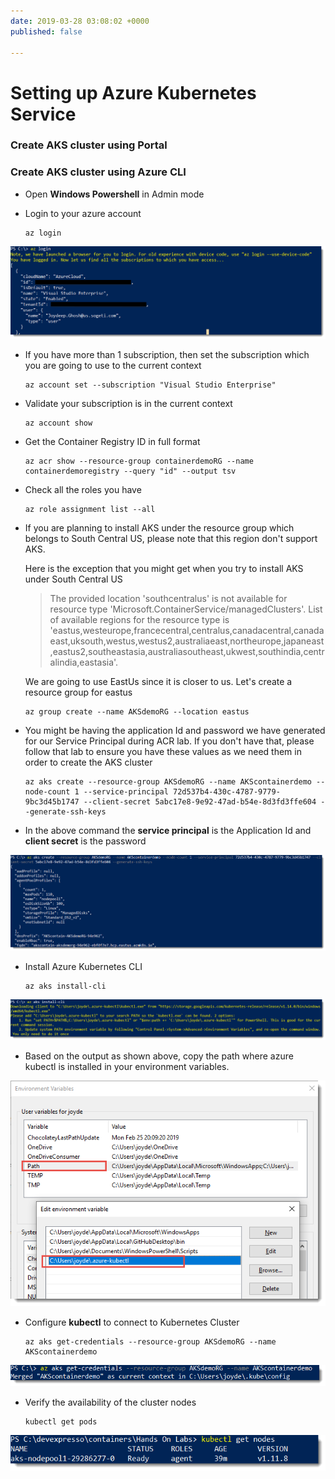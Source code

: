 ```yaml
---
date: 2019-03-28 03:08:02 +0000
published: false

---
```

# Setting up Azure Kubernetes Service

### Create AKS cluster using Portal

### Create AKS cluster using Azure CLI

* Open **Windows Powershell** in Admin mode
* Login to your azure account

      az login

![](/uploads/az_login.png)

* If you have more than 1 subscription, then set the subscription which you are going to use to the current context

      az account set --subscription "Visual Studio Enterprise"
* Validate your subscription is in the current context

      az account show
* Get the Container Registry ID in full format

      az acr show --resource-group containerdemoRG --name containerdemoregistry --query "id" --output tsv
* Check all the roles you have

      az role assignment list --all
* If you are planning to install AKS under the resource group which belongs to South Central US, please note that this region don't support AKS.

  Here is the exception that you might get when you try to install AKS under South Central US

  > The provided location 'southcentralus' is not available for resource type 'Microsoft.ContainerService/managedClusters'. List of available regions for the resource type is 'eastus,westeurope,francecentral,centralus,canadacentral,canadaeast,uksouth,westus,westus2,australiaeast,northeurope,japaneast,eastus2,southeastasia,australiasoutheast,ukwest,southindia,centralindia,eastasia'.

  We are going to use EastUs since it is closer to us. Let's create a resource group for eastus

      az group create --name AKSdemoRG --location eastus
* You might be having the application Id and password we have generated for our Service Principal during ACR lab. If you don't have that, please follow that lab to ensure you have these values as we need them in order to create the AKS cluster

      az aks create --resource-group AKSdemoRG --name AKScontainerdemo --node-count 1 --service-principal 72d537b4-430c-4787-9779-9bc3d45b1747 --client-secret 5abc17e8-9e92-47ad-b54e-8d3fd3ffe604 --generate-ssh-keys
* In the above command the **service principal** is the Application Id and **client secret** is the password

![](/uploads/aks_create.png)

* Install Azure Kubernetes CLI

      az aks install-cli

![](/uploads/install_aks_cli.png)

* Based on the output as shown above, copy the path where azure kubectl is installed in your environment variables.

![](/uploads/azure_kubectl_path.png)

* Configure **kubectl** to connect to Kubernetes Cluster

      az aks get-credentials --resource-group AKSdemoRG --name AKScontainerdemo

![](/uploads/connect_kubectl.png)

* Verify the availability of the cluster nodes

      kubectl get pods

![](/uploads/kubectl_nodes.png)